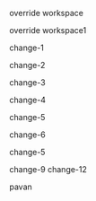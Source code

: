 override workspace

override workspace1

change-1

change-2

change-3

change-4

change-5

change-6

change-5

change-9 change-12

pavan
